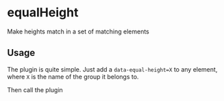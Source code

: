 equalHeight
===========

 Make heights match in a set of matching elements
 
 ## Usage
 
The plugin is quite simple. Just add a `data-equal-height=X` to any element, where `X` is the name of the group it belongs to. 

 <div data-equal-height="a"></div>
 <div data-equal-height="a"></div>
 <div data-equal-height="a"></div>

Then call the plugin 
 


 
 
